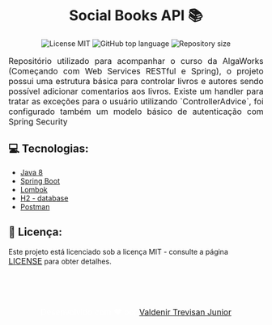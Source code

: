 <h1 align="center" >Social Books API 📚</h1>

<p align="center">
  <img src="https://img.shields.io/badge/License-MIT-blue.svg" alt="License MIT">
  <img alt="GitHub top language" src="https://img.shields.io/github/languages/top/valdenirtrevisan/curso_socialbooksapi">
  <img alt="Repository size" src="https://img.shields.io/github/repo-size/valdenirtrevisan/curso_socialbooksapi">
</p>

<p align="justify" style="font-size: 16px">Repositório utilizado para acompanhar o curso da AlgaWorks (Começando com Web Services RESTful e Spring), o projeto possui uma estrutura básica para controlar livros e autores sendo possível adicionar comentarios aos livros. Existe um handler para tratar as exceções para o usuário utilizando `ControllerAdvice`, foi configurado também um modelo básico de autenticação com Spring Security</p>

<h2>💻 Tecnologias:</h2>

- <a href="https://www.java.com/pt-BR/download/help/java8_pt-br.html" > Java 8</a>
- <a href="https://spring.io/projects/spring-boot"> Spring Boot </a>
- <a href="https://projectlombok.org/"> Lombok </a>
- <a href="https://www.h2database.com/"> H2 - database </a>
- <a href="https://www.postman.com/"> Postman </a>

<h2>📝 Licença:</h2>

<p>Este projeto está licenciado sob a licença MIT - consulte a página <a href="https://opensource.org/licenses/MIT" style=" font-size: 16px; " >LICENSE</a> para obter detalhes.</p>

</br>
</br>
</br>

<p align="center" style="font-size: 16px; color: #fff;">Desenvolvido com ❤️ por <a href="https://github.com/valdenirtrevisan" style=" font-size: 16px;" >Valdenir Trevisan Junior</a>
